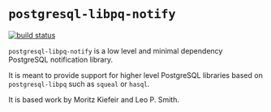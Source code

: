 # `postgresql-libpq-notify`

[![build status](https://travis-ci.org/jfischoff/postgresql-libpq-notify.svg?branch=master)]((http://travis-ci.org/jfischoff/postgresql-libpq-notify))

`postgresql-libpq-notify` is a low level and minimal dependency PostgreSQL notification library.

It is meant to provide support for higher level PostgreSQL libraries based on `postgresql-libpq` such as `squeal` or `hasql`.

It is based work by Moritz Kiefeir and Leo P. Smith.
